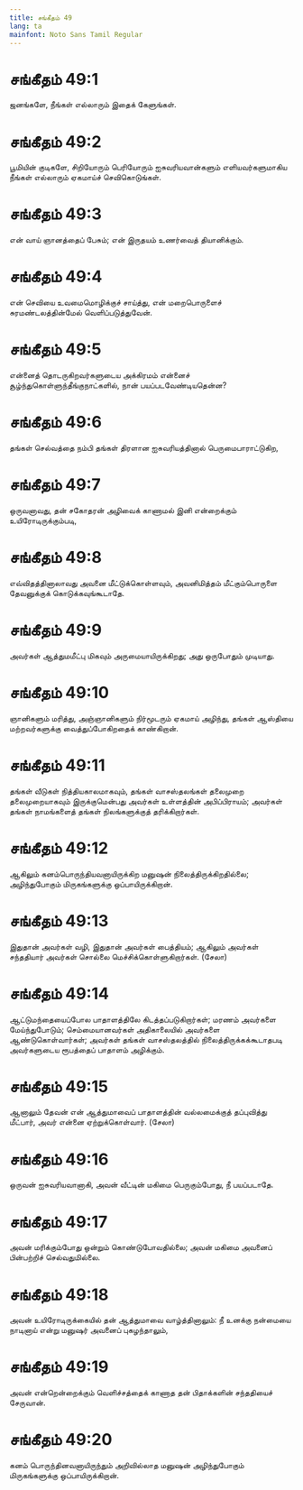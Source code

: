 ```yaml
---
title: சங்கீதம் 49
lang: ta
mainfont: Noto Sans Tamil Regular
---
```


# சங்கீதம் 49:1

ஜனங்களே, நீங்கள் எல்லாரும் இதைக் கேளுங்கள்.

# சங்கீதம் 49:2

பூமியின் குடிகளே, சிறியோரும் பெரியோரும் ஐசுவரியவான்களும் எளியவர்களுமாகிய நீங்கள் எல்லாரும் ஏகமாய்ச் செவிகொடுங்கள்.

# சங்கீதம் 49:3

என் வாய் ஞானத்தைப் பேசும்; என் இருதயம் உணர்வைத் தியானிக்கும்.

# சங்கீதம் 49:4

என் செவியை உவமைமொழிக்குச் சாய்த்து, என் மறைபொருளைச் சுரமண்டலத்தின்மேல் வெளிப்படுத்துவேன்.

# சங்கீதம் 49:5

என்னைத் தொடருகிறவர்களுடைய அக்கிரமம் என்னைச் சூழ்ந்துகொள்ளுந்தீங்குநாட்களில், நான் பயப்படவேண்டியதென்ன?

# சங்கீதம் 49:6

தங்கள் செல்வத்தை நம்பி தங்கள் திரளான ஐசுவரியத்தினால் பெருமைபாராட்டுகிற,

# சங்கீதம் 49:7

ஒருவனாவது, தன் சகோதரன் அழிவைக் காணாமல் இனி என்றைக்கும் உயிரோடிருக்கும்படி,

# சங்கீதம் 49:8

எவ்விதத்தினாலாவது அவனை மீட்டுக்கொள்ளவும், அவனிமித்தம் மீட்கும்பொருளை தேவனுக்குக் கொடுக்கவுங்கூடாதே.

# சங்கீதம் 49:9

அவர்கள் ஆத்துமமீட்பு மிகவும் அருமையாயிருக்கிறது; அது ஒருபோதும் முடியாது.

# சங்கீதம் 49:10

ஞானிகளும் மரித்து, அஞ்ஞானிகளும் நிர்மூடரும் ஏகமாய் அழிந்து, தங்கள் ஆஸ்தியை மற்றவர்களுக்கு வைத்துப்போகிறதைக் காண்கிறான்.

# சங்கீதம் 49:11

தங்கள் வீடுகள் நித்தியகாலமாகவும், தங்கள் வாசஸ்தலங்கள் தலைமுறை தலைமுறையாகவும் இருக்குமென்பது அவர்கள் உள்ளத்தின் அபிப்பிராயம்; அவர்கள் தங்கள் நாமங்களைத் தங்கள் நிலங்களுக்குத் தரிக்கிறார்கள்.

# சங்கீதம் 49:12

ஆகிலும் கனம்பொருந்தியவனாயிருக்கிற மனுஷன் நிலைத்திருக்கிறதில்லை; அழிந்துபோகும் மிருகங்களுக்கு ஒப்பாயிருக்கிறான்.

# சங்கீதம் 49:13

இதுதான் அவர்கள் வழி, இதுதான் அவர்கள் பைத்தியம்; ஆகிலும் அவர்கள் சந்ததியார் அவர்கள் சொல்லை மெச்சிக்கொள்ளுகிறார்கள். (சேலா)

# சங்கீதம் 49:14

ஆட்டுமந்தையைப்போல பாதாளத்திலே கிடத்தப்படுகிறார்கள்; மரணம் அவர்களை மேய்ந்துபோடும்; செம்மையானவர்கள் அதிகாலையில் அவர்களை ஆண்டுகொள்வார்கள்; அவர்கள் தங்கள் வாசஸ்தலத்தில் நிலைத்திருக்கக்கூடாதபடி அவர்களுடைய ரூபத்தைப் பாதாளம் அழிக்கும்.

# சங்கீதம் 49:15

ஆனாலும் தேவன் என் ஆத்துமாவைப் பாதாளத்தின் வல்லமைக்குத் தப்புவித்து மீட்பார், அவர் என்னை ஏற்றுக்கொள்வார். (சேலா)

# சங்கீதம் 49:16

ஒருவன் ஐசுவரியவானாகி, அவன் வீட்டின் மகிமை பெருகும்போது, நீ பயப்படாதே.

# சங்கீதம் 49:17

அவன் மரிக்கும்போது ஒன்றும் கொண்டுபோவதில்லை; அவன் மகிமை அவனைப் பின்பற்றிச் செல்வதுமில்லை.

# சங்கீதம் 49:18

அவன் உயிரோடிருக்கையில் தன் ஆத்துமாவை வாழ்த்தினாலும்: நீ உனக்கு நன்மையை நாடினாய் என்று மனுஷர் அவனைப் புகழந்தாலும்,

# சங்கீதம் 49:19

அவன் என்றென்றைக்கும் வெளிச்சத்தைக் காணாத தன் பிதாக்களின் சந்ததியைச் சேருவான்.

# சங்கீதம் 49:20

கனம் பொருந்தினவனாயிருந்தும் அறிவில்லாத மனுஷன் அழிந்துபோகும் மிருகங்களுக்கு ஒப்பாயிருக்கிறான்.


